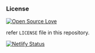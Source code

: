 ### License

[![Open Source Love](https://badges.frapsoft.com/os/mit/mit.svg?v=102)](LICENSE)

refer `LICENSE` file in this repository.

[![Netlify Status](https://api.netlify.com/api/v1/badges/94667e90-5c7e-4354-86b4-647f9cb738fa/deploy-status)](https://app.netlify.com/sites/cuthrellorg/deploys)
